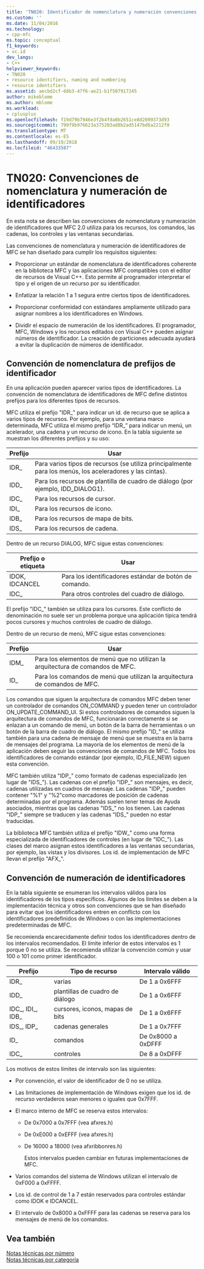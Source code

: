```yaml
---
title: 'TN020: Identificador de nomenclatura y numeración convenciones | Microsoft Docs'
ms.custom: ''
ms.date: 11/04/2016
ms.technology:
- cpp-mfc
ms.topic: conceptual
f1_keywords:
- vc.id
dev_langs:
- C++
helpviewer_keywords:
- TN020
- resource identifiers, naming and numbering
- resource identifiers
ms.assetid: aecbd2cf-68b3-47f6-ae21-b1f507917245
author: mikeblome
ms.author: mblome
ms.workload:
- cplusplus
ms.openlocfilehash: f19d79b7946e3f2b4fda0b2651ce8d2099373d93
ms.sourcegitcommit: 799f9b976623a375203ad8b2ad5147bd6a2212f0
ms.translationtype: MT
ms.contentlocale: es-ES
ms.lasthandoff: 09/19/2018
ms.locfileid: "46433587"
---
```

# <a name="tn020-id-naming-and-numbering-conventions"></a>TN020: Convenciones de nomenclatura y numeración de identificadores

En esta nota se describen las convenciones de nomenclatura y numeración de identificadores que MFC 2.0 utiliza para los recursos, los comandos, las cadenas, los controles y las ventanas secundarias.

Las convenciones de nomenclatura y numeración de identificadores de MFC se han diseñado para cumplir los requisitos siguientes:

- Proporcionar un estándar de nomenclatura de identificadores coherente en la biblioteca MFC y las aplicaciones MFC compatibles con el editor de recursos de Visual C++. Esto permite al programador interpretar el tipo y el origen de un recurso por su identificador.

- Enfatizar la relación 1 a 1 segura entre ciertos tipos de identificadores.

- Proporcionar conformidad con estándares ampliamente utilizado para asignar nombres a los identificadores en Windows.

- Dividir el espacio de numeración de los identificadores. El programador, MFC, Windows y los recursos editados con Visual C++ pueden asignar números de identificador. La creación de particiones adecuada ayudará a evitar la duplicación de números de identificador.

## <a name="the-id-prefix-naming-convention"></a>Convención de nomenclatura de prefijos de identificador

En una aplicación pueden aparecer varios tipos de identificadores. La convención de nomenclatura de identificadores de MFC define distintos prefijos para los diferentes tipos de recursos.

MFC utiliza el prefijo "IDR_" para indicar un id. de recurso que se aplica a varios tipos de recursos. Por ejemplo, para una ventana marco determinada, MFC utiliza el mismo prefijo “IDR_” para indicar un menú, un acelerador, una cadena y un recurso de icono. En la tabla siguiente se muestran los diferentes prefijos y su uso:

|Prefijo|Usar|
|------------|---------|
|IDR_|Para varios tipos de recursos (se utiliza principalmente para los menús, los aceleradores y las cintas).|
|IDD_|Para los recursos de plantilla de cuadro de diálogo (por ejemplo, IDD_DIALOG1).|
|IDC_|Para los recursos de cursor.|
|IDI_|Para los recursos de icono.|
|IDB_|Para los recursos de mapa de bits.|
|IDS_|Para los recursos de cadena.|

Dentro de un recurso DIALOG, MFC sigue estas convenciones:

|Prefijo o etiqueta|Usar|
|---------------------|---------|
|IDOK, IDCANCEL|Para los identificadores estándar de botón de comando.|
|IDC_|Para otros controles del cuadro de diálogo.|

El prefijo "IDC_" también se utiliza para los cursores. Este conflicto de denominación no suele ser un problema porque una aplicación típica tendrá pocos cursores y muchos controles de cuadro de diálogo.

Dentro de un recurso de menú, MFC sigue estas convenciones:

|Prefijo|Usar|
|------------|---------|
|IDM_|Para los elementos de menú que no utilizan la arquitectura de comandos de MFC.|
|ID_|Para los comandos de menú que utilizan la arquitectura de comandos de MFC.|

Los comandos que siguen la arquitectura de comandos MFC deben tener un controlador de comandos ON_COMMAND y pueden tener un controlador ON_UPDATE_COMMAND_UI. Si estos controladores de comandos siguen la arquitectura de comandos de MFC, funcionarán correctamente si se enlazan a un comando de menú, un botón de la barra de herramientas o un botón de la barra de cuadro de diálogo. El mismo prefijo "ID_" se utiliza también para una cadena de mensaje de menú que se muestra en la barra de mensajes del programa. La mayoría de los elementos de menú de la aplicación deben seguir las convenciones de comandos de MFC. Todos los identificadores de comando estándar (por ejemplo, ID_FILE_NEW) siguen esta convención.

MFC también utiliza "IDP_" como formato de cadenas especializado (en lugar de "IDS_"). Las cadenas con el prefijo "IDP_" son mensajes, es decir, cadenas utilizadas en cuadros de mensaje. Las cadenas "IDP_" pueden contener "%1" y "%2"como marcadores de posición de cadenas determinadas por el programa. Además suelen tener temas de Ayuda asociados, mientras que las cadenas "IDS_" no los tienen. Las cadenas "IDP_" siempre se traducen y las cadenas "IDS_" pueden no estar traducidas.

La biblioteca MFC también utiliza el prefijo "IDW_" como una forma especializada de identificadores de controles (en lugar de "IDC_"). Las clases del marco asignan estos identificadores a las ventanas secundarias, por ejemplo, las vistas y los divisores. Los id. de implementación de MFC llevan el prefijo "AFX_".

## <a name="the-id-numbering-convention"></a>Convención de numeración de identificadores

En la tabla siguiente se enumeran los intervalos válidos para los identificadores de los tipos específicos. Algunos de los límites se deben a la implementación técnica y otros son convenciones que se han diseñado para evitar que los identificadores entren en conflicto con los identificadores predefinidos de Windows o con las implementaciones predeterminadas de MFC.

Se recomienda encarecidamente definir todos los identificadores dentro de los intervalos recomendados. El límite inferior de estos intervalos es 1 porque 0 no se utiliza. Se recomienda utilizar la convención común y usar 100 o 101 como primer identificador.

|Prefijo|Tipo de recurso|Intervalo válido|
|------------|-------------------|-----------------|
|IDR_|varias|De 1 a 0x6FFF|
|IDD_|plantillas de cuadro de diálogo|De 1 a 0x6FFF|
|IDC_, IDI_, IDB_|cursores, iconos, mapas de bits|De 1 a 0x6FFF|
|IDS_, IDP_|cadenas generales|De 1 a 0x7FFF|
|ID_|comandos|De 0x8000 a 0xDFFF|
|IDC_|controles|De 8 a 0xDFFF|

Los motivos de estos límites de intervalo son las siguientes:

- Por convención, el valor de identificador de 0 no se utiliza.

- Las limitaciones de implementación de Windows exigen que los id. de recurso verdaderos sean menores o iguales que 0x7FFF.

- El marco interno de MFC se reserva estos intervalos:

   - De 0x7000 a 0x7FFF (vea afxres.h)

   - De 0xE000 a 0xEFFF (vea afxres.h)

   - De 16000 a 18000 (vea afxribbonres.h)

     Estos intervalos pueden cambiar en futuras implementaciones de MFC.

- Varios comandos del sistema de Windows utilizan el intervalo de 0xF000 a 0xFFFF.

- Los id. de control de 1 a 7 están reservados para controles estándar como IDOK e IDCANCEL.

- El intervalo de 0x8000 a 0xFFFF para las cadenas se reserva para los mensajes de menú de los comandos.

## <a name="see-also"></a>Vea también

[Notas técnicas por número](../mfc/technical-notes-by-number.md)<br/>
[Notas técnicas por categoría](../mfc/technical-notes-by-category.md)


